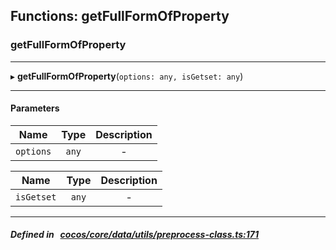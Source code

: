 ## Functions: getFullFormOfProperty

### getFullFormOfProperty


___
▸ **getFullFormOfProperty**(`options: any, isGetset: any`)
___


#### Parameters

| Name | Type | Description |
| :------: | :------: | :------: |
| `options` | `any` | - |

| Name | Type | Description |
| :------: | :------: | :------: |
| `isGetset` | `any` | - |


___


##### Defined in &nbsp;   [cocos/core/data/utils/preprocess-class.ts:171](https://github.com/cocos-creator/engine/blob/c7bf6b8a9/cocos/core/data/utils/preprocess-class.ts#L171)&nbsp;
